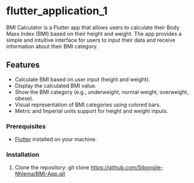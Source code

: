 # flutter_application_1

BMI Calculator is a Flutter app that allows users to calculate their Body Mass Index (BMI) based on their height and weight. The app provides a simple and intuitive interface for users to input their data and receive information about their BMI category.

## Features

- Calculate BMI based on user input (height and weight).
- Display the calculated BMI value.
- Show the BMI category (e.g., underweight, normal weight, overweight, obese).
- Visual representation of BMI categories using colored bars.
- Metric and Imperial units support for height and weight inputs.

### Prerequisites

- [Flutter](https://flutter.dev/) installed on your machine.

### Installation

1. Clone the repository:
   git clone https://github.com/Sibongile-Nhlema/BMI-App.git